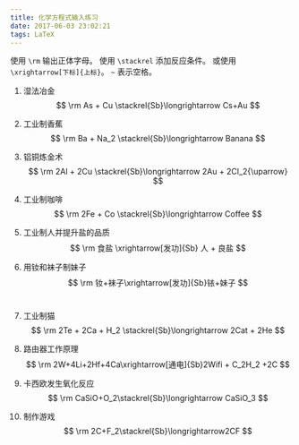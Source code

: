 ```yaml
---
title: 化学方程式输入练习
date: 2017-06-03 23:02:21
tags: LaTeX
---
```


使用 `\rm` 输出正体字母。
使用 `\stackrel` 添加反应条件。
或使用 `\xrightarrow[下标]{上标}`。
`~` 表示空格。

1. 湿法冶金
   $$
   \rm As + Cu \stackrel{Sb}\longrightarrow Cs+Au
   $$

2. 工业制香蕉
   $$
   \rm Ba + Na_2 \stackrel{Sb}\longrightarrow Banana
   $$

3. 铝铜炼金术
   $$
   \rm 2Al + 2Cu \stackrel{Sb}\longrightarrow 2Au + 2Cl_2{\uparrow}
   $$

4. 工业制咖啡
   $$
   \rm 2Fe + Co \stackrel{Sb}\longrightarrow Coffee
   $$

5. 工业制人并提升盐的品质
   $$
   \rm 食盐 \xrightarrow[发功]{Sb} 人 + 良盐
   $$

6. 用钕和袜子制妹子
   $$
   \rm 钕+袜子\xrightarrow[发功]{Sb}铱+妹子
   $$
   ​
7. 工业制猫
   $$
   \rm 2Te + 2Ca + H_2 \stackrel{Sb}\longrightarrow 2Cat + 2He
   $$

8. 路由器工作原理
   $$
   \rm 2W+4Li+2Hf+4Ca\xrightarrow[通电]{Sb}2Wifi + C_2H_2 +2C
   $$

9. 卡西欧发生氧化反应
   $$
   \rm CaSiO+O_2\stackrel{Sb}\longrightarrow CaSiO_3
   $$

10. 制作游戏
  $$
  \rm 2C+F_2\stackrel{Sb}\longrightarrow2CF
  $$
  ​